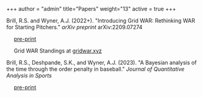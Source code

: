 +++
author = "admin"
title="Papers"
weight="13"
active = true
+++

Brill, R.S. and Wyner, A.J. (2022+). "Introducing Grid WAR: Rethinking WAR for Starting Pitchers." _arXiv preprint_ arXiv:2209.07274

&nbsp;&nbsp;&nbsp;&nbsp; [pre-print](https://arxiv.org/abs/2209.07274)      

&nbsp;&nbsp;&nbsp;&nbsp; Grid WAR Standings at [gridwar.xyz](https://gridwar.xyz)
    
Brill, R.S., Deshpande, S.K., and Wyner, A.J. (2023). "A Bayesian analysis of the time through the order penalty in baseball." _Journal of Quantitative Analysis in Sports_

&nbsp;&nbsp;&nbsp;&nbsp; [pre-print](https://arxiv.org/abs/2210.06724)   


<!---
Brill, R.S. and Wyner, A.J. (2022+). "Introducing Grid WAR: Rethinking WAR for Starting Pitchers." _arXiv preprint_ arXiv:2209.07274
    * [pre-print](https://arxiv.org/abs/2209.07274)      
    * Grid WAR Standings at [gridwar.xyz](https://gridwar.xyz)
    
Brill, R.S., Deshpande, S.K., and Wyner, A.J. (2023). "A Bayesian analysis of the time through the order penalty in baseball." _Journal of Quantitative Analysis in Sports_
    * [pre-print](https://arxiv.org/abs/2210.06724)   
--->
